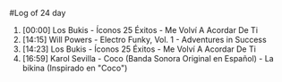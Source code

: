 #Log of 24 day

1. [00:00] Los Bukis - Íconos 25 Éxitos - Me Volví A Acordar De Ti
1. [14:15] Will Powers - Electro Funky, Vol. 1 - Adventures in Success
1. [14:23] Los Bukis - Íconos 25 Éxitos - Me Volví A Acordar De Ti
1. [16:59] Karol Sevilla - Coco (Banda Sonora Original en Español) - La bikina (Inspirado en "Coco")
